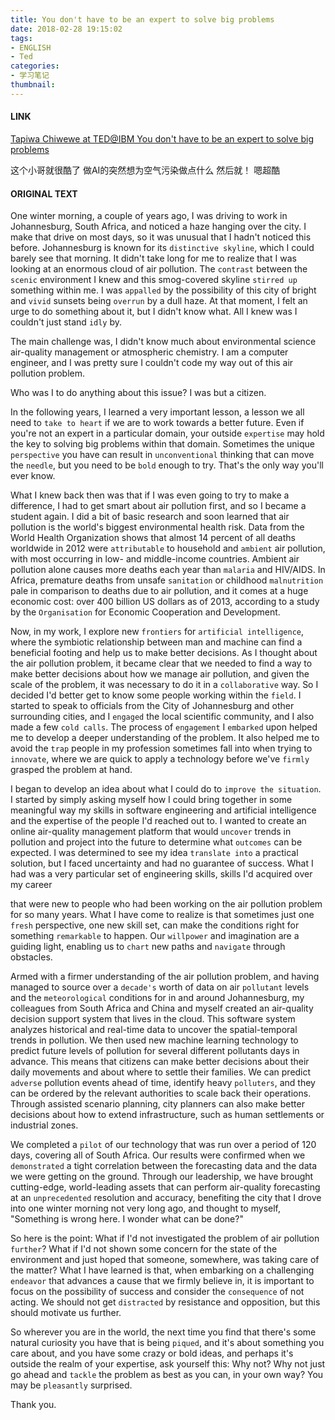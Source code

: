 ```yaml
---
title: You don't have to be an expert to solve big problems
date: 2018-02-28 19:15:02
tags: 
- ENGLISH
- Ted
categories: 
- 学习笔记
thumbnail:
---
```

#### LINK 
[Tapiwa Chiwewe at TED@IBM You don't have to be an expert to solve big problems](https://www.ted.com/talks/tapiwa_chiwewe_you_don_t_have_to_be_an_expert_to_solve_big_problems)

这个小哥就很酷了
做AI的突然想为空气污染做点什么
然后就！
嗯超酷
<!--more-->
#### ORIGINAL TEXT
One winter morning, a couple of years ago, I was driving to work in Johannesburg, South Africa, and noticed a haze hanging over the city. I make that drive on most days, so it was unusual that I hadn't noticed this before. Johannesburg is known for its `distinctive skyline`, which I could barely see that morning. It didn't take long for me to realize that I was looking at an enormous cloud of air pollution. The `contrast` between the `scenic` environment I knew and this smog-covered skyline `stirred up` something within me. I was `appalled` by the possibility of this city of bright and `vivid` sunsets being `overrun` by a dull haze. At that moment, I felt an urge to do something about it, but I didn't know what. All I knew was I couldn't just stand `idly` by.

The main challenge was, I didn't know much about environmental science air-quality management or atmospheric chemistry. I am a computer engineer, and I was pretty sure I couldn't code my way out of this air pollution problem.

Who was I to do anything about this issue? I was but a citizen.

In the following years, I learned a very important lesson, a lesson we all need to `take to heart` if we are to work towards a better future. Even if you're not an expert in a particular domain, your outside `expertise` may hold the key to solving big problems within that domain. Sometimes the unique `perspective` you have can result in `unconventional` thinking that can move the `needle`, but you need to be `bold` enough to try. That's the only way you'll ever know.

What I knew back then was that if I was even going to try to make a difference, I had to get smart about air pollution first, and so I became a student again. I did a bit of basic research and soon learned that air pollution is the world's biggest environmental health risk. Data from the World Health Organization shows that almost 14 percent of all deaths worldwide in 2012 were `attributable` to household and `ambient` air pollution, with most occurring in low- and middle-income countries. Ambient air pollution alone causes more deaths each year than `malaria` and HIV/AIDS. In Africa, premature deaths from unsafe `sanitation` or childhood `malnutrition` pale in comparison to deaths due to air pollution, and it comes at a huge economic cost: over 400 billion US dollars as of 2013, according to a study by the `Organisation` for Economic Cooperation and Development.

Now, in my work, I explore new `frontiers` for `artificial intelligence`, where the symbiotic relationship between man and machine can find a beneficial footing and help us to make better decisions. As I thought about the air pollution problem, it became clear that we needed to find a way to make better decisions about how we manage air pollution, and given the scale of the problem, it was necessary to do it in a `collaborative` way. So I decided I'd better get to know some people working within the `field`. I started to speak to officials from the City of Johannesburg and other surrounding cities, and I `engaged` the local scientific community, and I also made a few `cold calls`. The process of `engagement` I `embarked` upon helped me to develop a deeper understanding of the problem. It also helped me to avoid the `trap` people in my profession sometimes fall into when trying to `innovate`, where we are quick to apply a technology before we've `firmly` grasped the problem at hand.

I began to develop an idea about what I could do to `improve the situation`. I started by simply asking myself how I could bring together in some meaningful way my skills in software engineering and artificial intelligence and the expertise of the people I'd reached out to. I wanted to create an online air-quality management platform that would `uncover` trends in pollution and project into the future to determine what `outcomes` can be expected. I was determined to see my idea `translate into` a practical solution, but I faced uncertainty and had no guarantee of success. What I had was a very particular set of engineering skills, skills I'd acquired over my career

that were new to people who had been working on the air pollution problem for so many years. What I have come to realize is that sometimes just one `fresh` perspective, one new skill set, can make the conditions right for something `remarkable` to happen. Our `willpower` and imagination are a guiding light, enabling us to `chart` new paths and `navigate` through obstacles.

Armed with a firmer understanding of the air pollution problem, and having managed to source over a `decade's` worth of data on air `pollutant` levels and the `meteorological` conditions for in and around Johannesburg, my colleagues from South Africa and China and myself created an air-quality decision support system that lives in the cloud. This software system analyzes historical and real-time data to uncover the spatial-temporal trends in pollution. We then used new machine learning technology to predict future levels of pollution for several different pollutants days in advance. This means that citizens can make better decisions about their daily movements and about where to settle their families. We can predict `adverse` pollution events ahead of time, identify heavy `polluters`, and they can be ordered by the relevant authorities to scale back their operations. Through assisted scenario planning, city planners can also make better decisions about how to extend infrastructure, such as human settlements or industrial zones.

We completed a `pilot` of our technology that was run over a period of 120 days, covering all of South Africa. Our results were confirmed when we `demonstrated` a tight correlation between the forecasting data and the data we were getting on the ground. Through our leadership, we have brought cutting-edge, world-leading assets that can perform air-quality forecasting at an `unprecedented` resolution and accuracy, benefiting the city that I drove into one winter morning not very long ago, and thought to myself, "Something is wrong here. I wonder what can be done?"

So here is the point: What if I'd not investigated the problem of air pollution `further`? What if I'd not shown some concern for the state of the environment and just hoped that someone, somewhere, was taking care of the matter? What I have learned is that, when embarking on a challenging `endeavor` that advances a cause that we firmly believe in, it is important to focus on the possibility of success and consider the `consequence` of not acting. We should not get `distracted` by resistance and opposition, but this should motivate us further.

So wherever you are in the world, the next time you find that there's some natural curiosity you have that is being `piqued`, and it's about something you care about, and you have some crazy or bold ideas, and perhaps it's outside the realm of your expertise, ask yourself this: Why not? Why not just go ahead and `tackle` the problem as best as you can, in your own way? You may be `pleasantly` surprised.

Thank you.